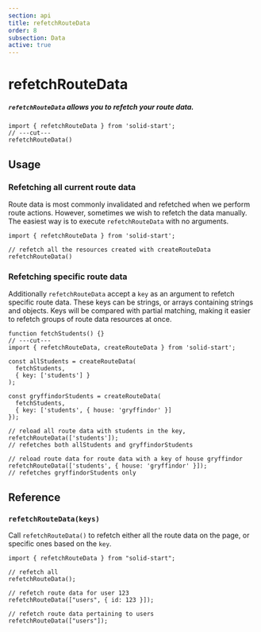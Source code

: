 ```yaml
---
section: api
title: refetchRouteData
order: 8
subsection: Data
active: true
---
```


# refetchRouteData

##### `refetchRouteData` allows you to refetch your route data.

<div class="text-lg">

```tsx twoslash
import { refetchRouteData } from 'solid-start';
// ---cut---
refetchRouteData()
```

</div>

<table-of-contents></table-of-contents>

## Usage

### Refetching all current route data

Route data is most commonly invalidated and refetched when we perform route actions. However, sometimes we wish to refetch the data manually. The easiest way is to execute `refetchRouteData` with no arguments.

```tsx twoslash
import { refetchRouteData } from 'solid-start';

// refetch all the resources created with createRouteData
refetchRouteData()
```

### Refetching specific route data

Additionally `refetchRouteData` accept a `key` as an argument to refetch specific route data. These keys can be strings, or arrays containing strings and objects. Keys will be compared with partial matching, making it easier to refetch groups of route data resources at once.

```tsx twoslash {14,18}
function fetchStudents() {}
// ---cut---
import { refetchRouteData, createRouteData } from 'solid-start';

const allStudents = createRouteData(
  fetchStudents, 
  { key: ['students'] }
);

const gryffindorStudents = createRouteData(
  fetchStudents, 
  { key: ['students', { house: 'gryffindor' }] 
});

// reload all route data with students in the key, 
refetchRouteData(['students']);
// refetches both allStudents and gryffindorStudents

// reload route data for route data with a key of house gryffindor
refetchRouteData(['students', { house: 'gryffindor' }]);
// refetches gryffindorStudents only
```

## Reference

### `refetchRouteData(keys)`

Call `refetchRouteData()` to refetch either all the route data on the page, or specific ones based on the `key`.

```tsx twoslash
import { refetchRouteData } from "solid-start";

// refetch all
refetchRouteData();

// refetch route data for user 123
refetchRouteData(["users", { id: 123 }]);

// refetch route data pertaining to users
refetchRouteData(["users"]);
```
